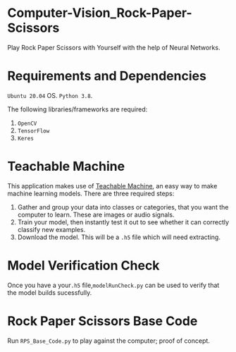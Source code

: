 # Computer-Vision_Rock-Paper-Scissors
Play Rock Paper Scissors with Yourself with the help of Neural Networks.

# Requirements and Dependencies
`Ubuntu 20.04` OS.
`Python 3.8`.

The following libraries/frameworks are required:

1. `OpenCV`
2. `TensorFlow`
3. `Keres`


# Teachable Machine
This application makes use of [Teachable Machine](https://teachablemachine.withgoogle.com/), an easy way to make machine learning models.
There are three required steps:

1. Gather and group your data into classes or categories, that you want the computer to learn. These are images or audio signals.
2. Train your model, then instantly test it out to see whether it can correctly classify new examples.
3. Download the model. This will be a `.h5` file which will need extracting.


# Model Verification Check
Once you have a your`.h5` file,`modelRunCheck.py` can be used to verify that the model builds sucessfully. 

# Rock Paper Scissors Base Code
Run `RPS_Base_Code.py` to play against the computer; proof of concept.


